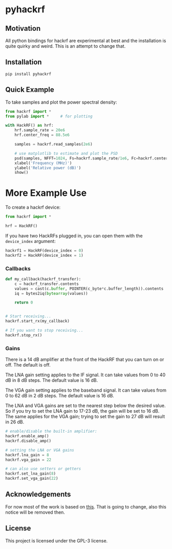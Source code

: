 # pyhackrf

## Motivation

All python bindings for hackrf are experimental at best and the installation is quite quirky and weird.
This is an attempt to change that.

## Installation

```
pip install pyhackrf
```

## Quick Example

To take samples and plot the power spectral density:

```python
from hackrf import *
from pylab import *     # for plotting

with HackRF() as hrf:
	hrf.sample_rate = 20e6
	hrf.center_freq = 88.5e6

	samples = hackrf.read_samples(2e6)

	# use matplotlib to estimate and plot the PSD
	psd(samples, NFFT=1024, Fs=hackrf.sample_rate/1e6, Fc=hackrf.center_freq/1e6)
	xlabel('Frequency (MHz)')
	ylabel('Relative power (dB)')
	show()
```

# More Example Use

To create a hackrf device:

```python
from hackrf import *

hrf = HackRF()
```

If you have two HackRFs plugged in, you can open them with the `device_index` argument:

```python
hackrf1 = HackRF(device_index = 0)
hackrf2 = HackRF(device_index = 1)
```

### Callbacks

```python
def my_callback(hackrf_transfer):
    c = hackrf_transfer.contents
    values = cast(c.buffer, POINTER(c_byte*c.buffer_length)).contents
    iq = bytes2iq(bytearray(values))

    return 0


# Start receiving...
hackrf.start_rx(my_callback)

# If you want to stop receiving...
hackrf.stop_rx()
```

### Gains

There is a 14 dB amplifier at the front of the HackRF that you can turn on or off.
The default is off.

The LNA gain setting applies to the IF signal.
It can take values from 0 to 40 dB in 8 dB steps.
The default value is 16 dB.

The VGA gain setting applies to the baseband signal.
It can take values from 0 to 62 dB in 2 dB steps.
The default value is 16 dB.

The LNA and VGA gains are set to the nearest step below the desired value.
So if you try to set the LNA gain to 17-23 dB, the gain will be set to 16 dB.
The same applies for the VGA gain; trying to set the gain to 27 dB will result in 26 dB.

```python
# enable/disable the built-in amplifier:
hackrf.enable_amp()
hackrf.disable_amp()

# setting the LNA or VGA gains
hackrf.lna_gain = 8
hackrf.vga_gain = 22

# can also use setters or getters
hackrf.set_lna_gain(8)
hackrf.set_vga_gain(22)
```

## Acknowledgements

For now most of the work is based on [this](https://github.com/dressel/pyhackrf).
That is going to change, also this notice will be removed then.

## License

This project is licensed under the GPL-3 license.
